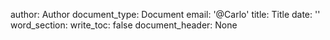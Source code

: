 author: Author
document_type: Document
email: '@Carlo'
title: Title
date: ''
word_section:
  write_toc: false
  document_header: None
